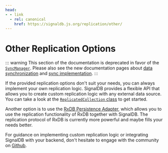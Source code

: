 ```yaml
---
head:
- - link
  - rel: canonical
    href: https://signaldb.js.org/replication/other/
---
```

# Other Replication Options

::: warning
This section of the documentation is deprecated in favor of the [`SyncManager`](/sync/reference/). Please also see the new documentation pages about [data synchronization](/sync/) and [sync implementation](/sync/implementation/).
:::

If the provided replication options don't suit your needs, you can always implement your own replication logic. SignalDB provides a flexible API that allows you to create custom replication logic with any external data source. You can take a look at the [`ReplicatedCollection` class](https://github.com/maxnowack/signaldb/blob/main/packages/signaldb/src/ReplicatedCollection.ts) to get started.

Another option is to use the [RxDB Persistence Adapter](/data-persistence/rxdb/), which allows you to use the replication functionality of RxDB together with SignalDB. The replication protocol of RxDB is currently more powerful and maybe fills your needs better.

For guidance on implementing custom replication logic or integrating SignalDB with your backend, don't hesitate to engage with the community on [Github](https://github.com/maxnowack/signaldb/discussions).
```
